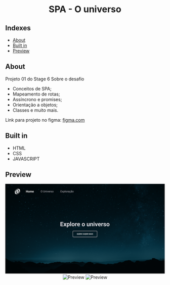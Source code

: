 <h1 align="center">
SPA - O universo
</h1>

## Indexes

- [About](#about)
- [Built in](#built_in)
- [Preview](#preview)
  <br>

## About <a name="about"></a>

Projeto 01 do Stage 6
Sobre o desafio

- Conceitos de SPA;
- Mapeamento de rotas;
- Assíncrono e promises;
- Orientação a objetos;
- Classes e muito mais.

Link para projeto no figma: <a href="https://www.figma.com/file/m8zp3mtxvwyTGQs69nIFM8/%5BDesafios-Explorer%5D-SPA-Universe/duplicate">figma.com</a>
<br>

## Built in <a name="built_in"></a>

- HTML
- CSS
- JAVASCRIPT
  <br>

## Preview <a name = "preview"></a>

<div align="center">
<img src="/nvl6/projeto%201/imgs/Page1.png" alt="Preview"/>
<img src="/imgs/Page2.png" alt="Preview"/>
<img src="/imgs/Page3.png" alt="Preview"/>
</div>
